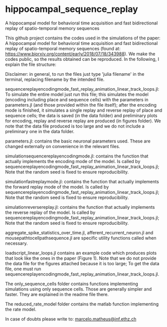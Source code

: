 # hippocampal_sequence_replay
A hippocampal model for behavioral time acquisition and fast bidirectional replay of spatio-temporal memory sequences

This github project contains the codes used in the simulations of the paper: A hippocampal model for behavioral time acquisition and fast bidirectional replay of spatio-temporal memory sequences (found at: https://www.biorxiv.org/content/early/2018/07/18/343988). We make the codes public, so the results obtained can be reproduced. In the following, I explain the file structure:

Disclaimer: in general, to run the files just type 'julia filename' in the terminal, replacing filename by the intended file.

sequencereplayencodingmode_fast_replay_animation_linear_track_loops.jl: To simulate the entire model just run this file; this simulates the model (encoding including place and sequence cells) with the parameters in parameters.jl (and those provided within the file itself); after the encoding mode is finished, it simulates a single replay and reverse replay of place and sequence cells; the data is saved (in the data folder) and preliminary plots for encoding, replay and reverse replay are produced (in figures folder). We note that the data file produced is too large and we do not include a preliminary one in the data folder.

parameters.jl: contains the basic neuronal parameters used. These are changed externally on convenience in the relevant files.

simulationsequencereplayencodingmode.jl: contains the function that actually implements the encoding mode of the model. Is called by sequencereplayencodingmode_fast_replay_animation_linear_track_loops.jl; Note that the random seed is fixed to ensure reproducibility.

simulationfastreplaymode.jl: contains the function that actually implements the forward replay mode of the model. Is called by sequencereplayencodingmode_fast_replay_animation_linear_track_loops.jl; Note that the random seed is fixed to ensure reproducibility.

simulationreversereplay.jl: contains the function that actually implements the reverse replay of the model. Is called by sequencereplayencodingmode_fast_replay_animation_linear_track_loops.jl; Note that the random seed is fixed to ensure reproducibility.

aggregate_spike_statistics_over_time.jl, afferent_recurrent_neuron.jl and mousepathtocellpathsequence.jl are specific utility functions called when necessary.

loadscript_linear_loops.jl contains an example code which produces plots that look like the ones in the paper (Figure 1). Note that we do not provide the data file for the figures attached because it is too large; To get the data file, one must run sequencereplayencodingmode_fast_replay_animation_linear_track_loops.jl.

The only_sequence_cells folder contains functions implementing simulations using only sequence cells. Those are generally simpler and faster. They are explained in the readme file there.

The reduced_rate_model folder contains the matlab function implementing the rate model.

In case of doubts please write to: marcelo.matheus@inf.ethz.ch
